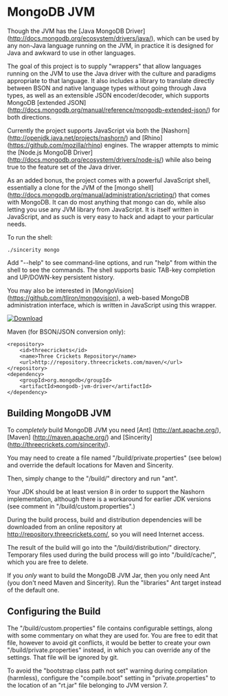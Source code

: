 
MongoDB JVM
===========

Though the JVM has the [Java MongoDB Driver]
(http://docs.mongodb.org/ecosystem/drivers/java/), which can be used by any
non-Java language running on the JVM, in practice it is designed for Java and
awkward to use in other languages.

The goal of this project is to supply "wrappers" that allow languages running
on the JVM to use the Java driver with the culture and paradigms appropriate to
that language. It also includes a library to translate directly between BSON and
native language types without going through Java types, as well as an extensible
JSON encoder/decoder, which supports MongoDB [extended JSON]
(http://docs.mongodb.org/manual/reference/mongodb-extended-json/) for both
directions.

Currently the project supports JavaScript via both the [Nashorn]
(http://openjdk.java.net/projects/nashorn/) and [Rhino]
(https://github.com/mozilla/rhino) engines. The wrapper attempts to mimic the [Node.js MongoDB Driver]
(http://docs.mongodb.org/ecosystem/drivers/node-js/) while also being true to
the feature set of the Java driver.

As an added bonus, the project comes with a powerful JavaScript shell,
essentially a clone for the JVM of the [mongo shell]
(http://docs.mongodb.org/manual/administration/scripting/) that comes with
MongoDB. It can do most anything that mongo can do, while also letting you use
any JVM library from JavaScript. It is itself written in JavaScript, and as such
is very easy to hack and adapt to your particular needs.

To run the shell:

	./sincerity mongo

Add "--help" to see command-line options, and run "help" from within the shell
to see the commands. The shell supports basic TAB-key completion and UP/DOWN-key
persistent history.

You may also be interested in [MongoVision]
(https://github.com/tliron/mongovision), a web-based MongoDB administration
interface, which is written in JavaScript using this wrapper.

[![Download](http://threecrickets.com/media/download.png "Download")](https://drive.google.com/folderview?id=0B5XU4AmCevRXUnNkeWR2TkVCV2M)

Maven (for BSON/JSON conversion only):

    <repository>
        <id>threecrickets</id>
        <name>Three Crickets Repository</name>
        <url>http://repository.threecrickets.com/maven/</url>
    </repository>
    <dependency>
        <groupId>org.mongodb</groupId>
        <artifactId>mongodb-jvm-driver</artifactId>
    </dependency>


Building MongoDB JVM
--------------------

To *completely* build MongoDB JVM you need [Ant] (http://ant.apache.org/), [Maven]
(http://maven.apache.org/) and [Sincerity] (http://threecrickets.com/sincerity/).

You may need to create a file named "/build/private.properties" (see below) and
override the default locations for Maven and Sincerity.

Then, simply change to the "/build/" directory and run "ant".

Your JDK should be at least version 8 in order to support the Nashorn
implementation, although there is a workaround for earlier JDK versions (see
comment in "/build/custom.properties".)

During the build process, build and distribution dependencies will be
downloaded from an online repository at http://repository.threecrickets.com/, so
you will need Internet access.

The result of the build will go into the "/build/distribution/" directory.
Temporary files used during the build process will go into "/build/cache/",
which you are free to delete.

If you *only* want to build the MongoDB JVM Jar, then you only need Ant (you
don't need Maven and Sincerity). Run the "libraries" Ant target instead of the
default one.


Configuring the Build
---------------------

The "/build/custom.properties" file contains configurable settings, along with
some commentary on what they are used for. You are free to edit that file,
however to avoid git conflicts, it would be better to create your own
"/build/private.properties" instead, in which you can override any of the
settings. That file will be ignored by git.

To avoid the "bootstrap class path not set" warning during compilation
(harmless), configure the "compile.boot" setting in "private.properties" to the
location of an "rt.jar" file belonging to JVM version 7.
